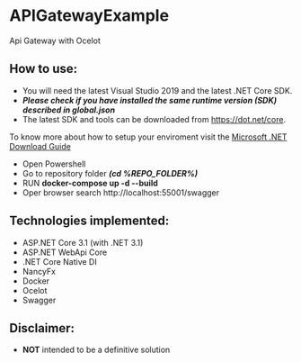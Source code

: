 # APIGatewayExample
Api Gateway with Ocelot

## How to use:
- You will need the latest Visual Studio 2019 and the latest .NET Core SDK.
- ***Please check if you have installed the same runtime version (SDK) described in global.json***
- The latest SDK and tools can be downloaded from https://dot.net/core.

To know more about how to setup your enviroment visit the [Microsoft .NET Download Guide](https://www.microsoft.com/net/download)

- Open Powershell
- Go to repository folder ***(cd %REPO_FOLDER%)***
- RUN **docker-compose up -d --build** 
- Oper browser search http://localhost:55001/swagger

## Technologies implemented:
- ASP.NET Core 3.1 (with .NET 3.1)
 - ASP.NET WebApi Core
- .NET Core Native DI
- NancyFx
- Docker
- Ocelot
- Swagger

## Disclaimer:
- **NOT** intended to be a definitive solution
